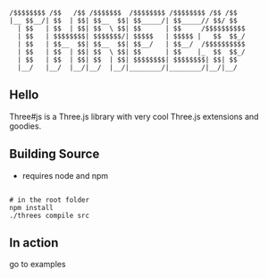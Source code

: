 ```
/$$$$$$$$ /$$   /$$ /$$$$$$$  /$$$$$$$$ /$$$$$$$$ /$$ /$$  
|__ $$__/| $$  | $$| $$__  $$| $$_____/| $$_____// $$/ $$  
  | $$   | $$  | $$| $$  \ $$| $$      | $$     /$$$$$$$$$$
  | $$   | $$$$$$$$| $$$$$$$/| $$$$$   | $$$$$ |   $$  $$_/
  | $$   | $$__  $$| $$__  $$| $$__/   | $$__/  /$$$$$$$$$$
  | $$   | $$  | $$| $$  \ $$| $$      | $$    |_  $$  $$_/
  | $$   | $$  | $$| $$  | $$| $$$$$$$$| $$$$$$$$| $$| $$  
  |__/   |__/  |__/|__/  |__/|________/|________/|__/|__/  
```


## Hello

Three#js is a Three.js library with very cool Three.js extensions and goodies.

## Building Source

* requires node and npm

```shell

# in the root folder
npm install
./threes compile src

```

## In action
go to examples
